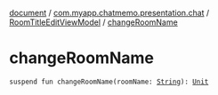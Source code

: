 [document](../../index.md) / [com.myapp.chatmemo.presentation.chat](../index.md) / [RoomTitleEditViewModel](index.md) / [changeRoomName](./change-room-name.md)

# changeRoomName

`suspend fun changeRoomName(roomName: `[`String`](https://kotlinlang.org/api/latest/jvm/stdlib/kotlin/-string/index.html)`): `[`Unit`](https://kotlinlang.org/api/latest/jvm/stdlib/kotlin/-unit/index.html)